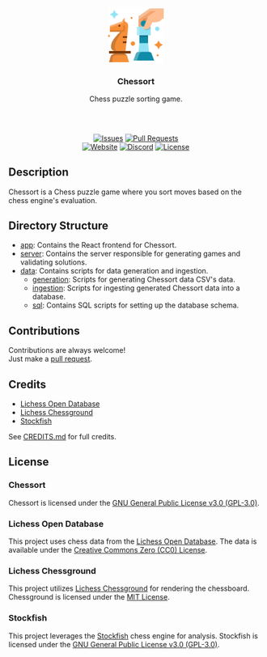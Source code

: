 <div align="center">
  <img src="https://github.com/mobeigi/chessort/blob/main/.github/logo/logo.svg?raw=true" height="110px" width="auto"/>
  <br/>
  <h3 align="center">Chessort</h3>
  <p align="center">Chess puzzle sorting game.</p>
  <h2></h2>
  <br />
  
  [![Issues][issues-badge]][issues-link]
  [![Pull Requests][pulls-badge]][pulls-link]  
  [![Website][website-badge]][website-link]
  [![Discord][discord-badge]][discord-link]
  [![License][license-badge]][license-link]
</div>

## Description
Chessort is a Chess puzzle game where you sort moves based on the chess engine's evaluation.

## Directory Structure

- [app](app): Contains the React frontend for Chessort.
- [server](server): Contains the server responsible for generating games and validating solutions.
- [data](data): Contains scripts for data generation and ingestion.
  - [generation](data/generation): Scripts for generating Chessort data CSV's data.
  - [ingestion](data/ingestion): Scripts for ingesting generated Chessort data into a database.
  - [sql](data/sql): Contains SQL scripts for setting up the database schema.

## Contributions
Contributions are always welcome!  
Just make a [pull request](../../pulls).

## Credits

- [Lichess Open Database](https://database.lichess.org/)
- [Lichess Chessground](https://github.com/lichess-org/chessground)
- [Stockfish](https://stockfishchess.org/) 

See [CREDITS.md](CREDITS.md) for full credits.

## License

### Chessort

Chessort is licensed under the [GNU General Public License v3.0 (GPL-3.0)](https://www.gnu.org/licenses/gpl-3.0.en.html).

### Lichess Open Database

This project uses chess data from the [Lichess Open Database](https://database.lichess.org/). The data is available under the [Creative Commons Zero (CC0) License](https://creativecommons.org/publicdomain/zero/1.0/).

### Lichess Chessground

This project utilizes [Lichess Chessground](https://github.com/lichess-org/chessground) for rendering the chessboard. Chessground is licensed under the [MIT License](https://opensource.org/licenses/MIT).

### Stockfish

This project leverages the  [Stockfish](https://stockfishchess.org/) chess engine for analysis. Stockfish is licensed under the [GNU General Public License v3.0 (GPL-3.0)](https://www.gnu.org/licenses/gpl-3.0.en.html).

<!-- Variables -->
[issues-badge]: https://img.shields.io/github/issues/mobeigi/chessort.svg?style=flat-square
[issues-link]: ../../issues

[pulls-badge]: https://img.shields.io/github/issues-pr/mobeigi/chessort.svg?style=flat-square
[pulls-link]: ../../pulls

[website-badge]: https://img.shields.io/website?url=https%3A%2F%2Fchessort.com&style=flat-square
[website-link]: http://chessort.com/

[discord-badge]: https://img.shields.io/discord/1266704159894409266?style=flat-square
[discord-link]: https://discord.gg/pjJUG3CWnc

[license-badge]: https://img.shields.io/github/license/mobeigi/chessort.svg?style=flat-square
[license-link]: LICENSE.md
